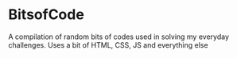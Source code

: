 # BitsofCode
A compilation of random bits of codes used in solving my everyday challenges. Uses a bit of HTML, CSS, JS and everything else

